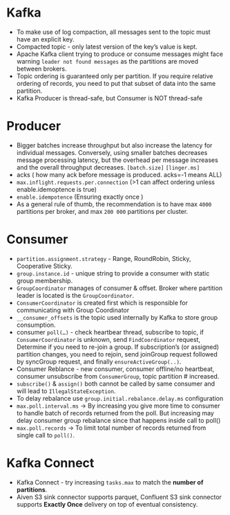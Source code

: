 # Kafka
* To make use of log compaction, all messages sent to the topic must have an explicit key.
* Compacted topic - only latest version of the key’s value is kept.
* Apache Kafka client trying to produce or consume messages might face warning ``leader not found messages`` as the partitions are moved between brokers.
* Topic ordering is guaranteed only per partition. If you require relative ordering of records, you need to put that subset of data into the same partition.
* Kafka Producer is thread-safe, but Consumer is NOT thread-safe

# Producer
* Bigger batches increase throughput but also increase the latency for individual messages. Conversely, using smaller batches decreases message processing latency, but the overhead per message increases and the overall throughput decreases. ``[batch.size]`` ``[linger.ms]``
* acks ( how many ack before message is produced. acks=-1 means ALL)
* ``max.inflight.requests.per.connection`` (>1 can affect ordering unless enable.idemoptence is true)
* ``enable.idempotence`` (Ensuring exactly once )
* As a general rule of thumb, the recommendation is to have max ``4000`` partitions per broker, and max ``200 000`` partitions per cluster.

# Consumer
* ``partition.assignment.strategy`` - Range, RoundRobin, Sticky, Cooperative Sticky.
* ``group.instance.id`` - unique string to provide a consumer with static group membership.
* ``GroupCoordinator`` manages of consumer & offset. Broker where partition leader is located is the ``GroupCoordinator``.
* ``ConsumerCoordinator`` is created first which is responsible for communicating with Group Coordinator
* ``__consumer_offsets`` is the topic used internally by Kafka to store group consumption.
* consumer ``poll(…)`` - check heartbear thread, subscribe to topic, if ``ConsumerCoordinator`` is unknown, send ``FindCoordinator`` request, Determine if you need to re-join a group. If subscription’s (or assigned) partition changes, you need to rejoin, send joinGroup request followed by syncGroup request, and finally ``ensureActiveGroup(..)``.
* Consumer Reblance - new consumer, consumer offline/no heartbeat, consumer unsubscribe from ``ConsumerGroup``, topic partition # increased.
* ``subscribe()`` & ``assign()`` both cannot be called by same consumer and will lead to ``IllegalStateException``.
* To delay rebalance use ``group.initial.rebalance.delay.ms`` configuration
* ``max.poll.interval.ms`` → By increasing you give more time to consumer to handle batch of records returned from the poll. But increasing may delay consumer group rebalance since that happens inside call to poll()
* ``max.poll.records`` → To limit total number of records returned from single call to ``poll()``.

# Kafka Connect
* Kafka Connect -  try increasing ``tasks.max`` to match the **number of partitions**.
* Aiven S3 sink connector supports parquet, Confluent S3 sink connector supports **Exactly Once** delivery on top of eventual consistency.
